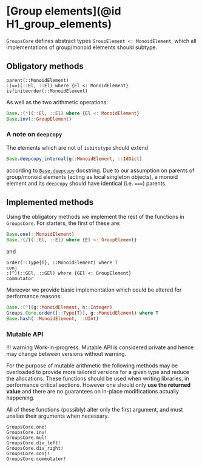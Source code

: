 # [Group elements](@id H1_group_elements)

`GroupsCore` defines abstract types `GroupElement <: MonoidElement`, which all implementations of group/monoid elements should subtype.

## Obligatory methods

```@docs
parent(::MonoidElement)
:(==)(::El, ::El) where {El <: MonoidElement}
isfiniteorder(::MonoidElement)
```

As well as the two arithmetic operations:

```julia
Base.:(*)(::El, ::El) where {El <: MonoidElement}
Base.inv(::GroupElement)
```

### A note on `deepcopy`

The elements which are not of `isbitstype` should extend

```julia
Base.deepcopy_internal(g::MonoidElement, ::IdDict)
```

according to
[`Base.deepcopy`](https://docs.julialang.org/en/v1/base/base/#Base.deepcopy)
docstring. Due to our assumption on parents of group/monoid elements
(acting as local singleton objects), a monoid element and its `deepcopy` should
have identical (i.e. `===`) parents.

## Implemented methods

Using the obligatory methods we implement the rest of the functions in
`GroupsCore`. For starters, the first of these are:

```julia
Base.one(::MonoidElement)
Base.:(/)(::El, ::El) where {El <: GroupElement}
```

and

```@docs
order(::Type{T}, ::MonoidElement) where T
conj
:(^)(::GEl, ::GEl) where {GEl <: GroupElement}
commutator
```

Moreover we provide basic implementation which could be altered for performance
reasons:
```julia
Base.:(^)(g::MonoidElement, n::Integer)
Groups.Core.order([::Type{T}], g::MonoidElement) where T
Base.hash(::MonoidElement, ::UInt)
```

### Mutable API

!!! warning
    Work-in-progress.
    Mutable API is considered private and hence may change between versions
    without warning.

For the purpose of mutable arithmetic the following methods may be overloaded
to provide more tailored versions for a given type and reduce the allocations.
These functions should be used when writing libraries, in performance critical
sections. However one should only **use the returned value** and there are no
guarantees on in-place modifications actually happening.

All of these functions (possibly) alter only the first argument, and must
unalias their arguments when necessary.

```@docs
GroupsCore.one!
GroupsCore.inv!
GroupsCore.mul!
GroupsCore.div_left!
GroupsCore.div_right!
GroupsCore.conj!
GroupsCore.commutator!
```
